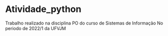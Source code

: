 # Atividade_python
Trabalho realizado  na disciplina PO do curso de Sistemas de Informação 
No periodo de 2022/1 da UFVJM 
